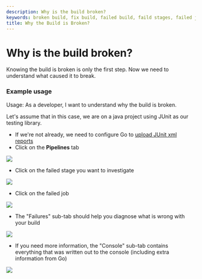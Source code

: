 ```yaml
---
description: Why is the build broken?
keywords: broken build, fix build, failed build, faild stages, failed job
title: Why the Build is Broken?
---
```



# Why is the build broken?

Knowing the build is broken is only the first step. Now we need to understand what caused it to break.

### Example usage

Usage: As a developer, I want to understand why the build is broken.

Let's assume that in this case, we are on a java project using JUnit as our testing library.

- If we're not already, we need to configure Go to [upload JUnit xml reports](../configuration/dev_upload_test_report.html)
- Click on the **Pipelines** tab

![](../images/topnav_pipelines.png)

- Click on the failed stage you want to investigate

![](../images/click_on_stage.png)

- Click on the failed job

![](../images/7_click_failed_job.png)

- The "Failures" sub-tab should help you diagnose what is wrong with your build

![](../images/8_failures_tab.png)

- If you need more information, the "Console" sub-tab contains everything that was written out to the console (including extra information from Go)

![](../images/9_console_tab.png)
